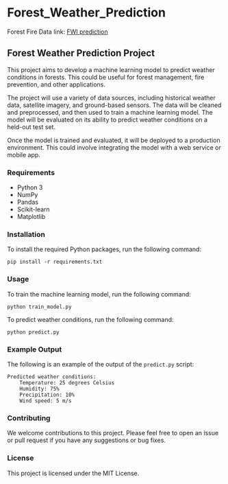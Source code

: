 # Forest_Weather_Prediction
Forest Fire Data link:
[FWI prediction](http://forestfireprediction-env.eba-haja5pwq.ap-south-1.elasticbeanstalk.com/predictdata)

## Forest Weather Prediction Project

This project aims to develop a machine learning model to predict weather conditions in forests. This could be useful for forest management, fire prevention, and other applications.

The project will use a variety of data sources, including historical weather data, satellite imagery, and ground-based sensors. The data will be cleaned and preprocessed, and then used to train a machine learning model. The model will be evaluated on its ability to predict weather conditions on a held-out test set.

Once the model is trained and evaluated, it will be deployed to a production environment. This could involve integrating the model with a web service or mobile app.

### Requirements

* Python 3
* NumPy
* Pandas
* Scikit-learn
* Matplotlib

### Installation

To install the required Python packages, run the following command:

```
pip install -r requirements.txt
```

### Usage

To train the machine learning model, run the following command:

```
python train_model.py
```

To predict weather conditions, run the following command:

```
python predict.py
```

### Example Output

The following is an example of the output of the `predict.py` script:

```
Predicted weather conditions:
    Temperature: 25 degrees Celsius
    Humidity: 75%
    Precipitation: 10%
    Wind speed: 5 m/s
```

### Contributing

We welcome contributions to this project. Please feel free to open an issue or pull request if you have any suggestions or bug fixes.

### License

This project is licensed under the MIT License.
